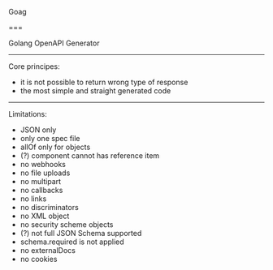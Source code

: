 Goag

===

Golang OpenAPI Generator

---

Core principes:
* it is not possible to return wrong type of response
* the most simple and straight generated code

---

Limitations:

* JSON only
* only one spec file
* allOf only for objects
* (?) component cannot has reference item
* no webhooks
* no file uploads
* no multipart
* no callbacks
* no links
* no discriminators
* no XML object
* no security scheme objects
* (?) not full JSON Schema supported
* schema.required is not applied
* no externalDocs
* no cookies
